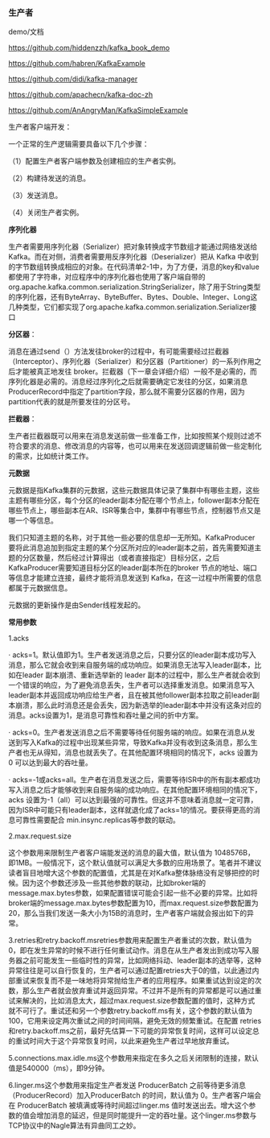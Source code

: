 ### 生产者

demo/文档

https://github.com/hiddenzzh/kafka_book_demo

https://github.com/habren/KafkaExample

https://github.com/didi/kafka-manager

https://github.com/apachecn/kafka-doc-zh

https://github.com/AnAngryMan/KafkaSimpleExample

生产者客户端开发：

一个正常的生产逻辑需要具备以下几个步骤：

（1）配置生产者客户端参数及创建相应的生产者实例。

（2）构建待发送的消息。

（3）发送消息。

（4）关闭生产者实例。



**序列化器**

生产者需要用序列化器（Serializer）把对象转换成字节数组才能通过网络发送给Kafka。而在对侧，消费者需要用反序列化器（Deserializer）把从 Kafka 中收到的字节数组转换成相应的对象。在代码清单2-1中，为了方便，消息的key和value都使用了字符串，对应程序中的序列化器也使用了客户端自带的org.apache.kafka.common.serialization.StringSerializer，除了用于String类型的序列化器，还有ByteArray、ByteBuffer、Bytes、Double、Integer、Long这几种类型，它们都实现了org.apache.kafka.common.serialization.Serializer接口

**分区器**：

消息在通过send（）方法发往broker的过程中，有可能需要经过拦截器（Interceptor）、序列化器（Serializer）和分区器（Partitioner）的一系列作用之后才能被真正地发往 broker。拦截器（下一章会详细介绍）一般不是必需的，而序列化器是必需的。消息经过序列化之后就需要确定它发往的分区，如果消息ProducerRecord中指定了partition字段，那么就不需要分区器的作用，因为partition代表的就是所要发往的分区号。

**拦截器**：

生产者拦截器既可以用来在消息发送前做一些准备工作，比如按照某个规则过滤不符合要求的消息、修改消息的内容等，也可以用来在发送回调逻辑前做一些定制化的需求，比如统计类工作。



**元数据**

元数据是指Kafka集群的元数据，这些元数据具体记录了集群中有哪些主题，这些主题有哪些分区，每个分区的leader副本分配在哪个节点上，follower副本分配在哪些节点上，哪些副本在AR、ISR等集合中，集群中有哪些节点，控制器节点又是哪一个等信息。

我们只知道主题的名称，对于其他一些必要的信息却一无所知。KafkaProducer要将此消息追加到指定主题的某个分区所对应的leader副本之前，首先需要知道主题的分区数量，然后经过计算得出（或者直接指定）目标分区，之后KafkaProducer需要知道目标分区的leader副本所在的broker 节点的地址、端口等信息才能建立连接，最终才能将消息发送到 Kafka，在这一过程中所需要的信息都属于元数据信息。

元数据的更新操作是由Sender线程发起的。



**常用参数**

1.acks

· acks=1。默认值即为1。生产者发送消息之后，只要分区的leader副本成功写入消息，那么它就会收到来自服务端的成功响应。如果消息无法写入leader副本，比如在leader 副本崩溃、重新选举新的 leader 副本的过程中，那么生产者就会收到一个错误的响应，为了避免消息丢失，生产者可以选择重发消息。如果消息写入leader副本并返回成功响应给生产者，且在被其他follower副本拉取之前leader副本崩溃，那么此时消息还是会丢失，因为新选举的leader副本中并没有这条对应的消息。acks设置为1，是消息可靠性和吞吐量之间的折中方案。

· acks=0。生产者发送消息之后不需要等待任何服务端的响应。如果在消息从发送到写入Kafka的过程中出现某些异常，导致Kafka并没有收到这条消息，那么生产者也无从得知，消息也就丢失了。在其他配置环境相同的情况下，acks 设置为 0 可以达到最大的吞吐量。

· acks=-1或acks=all。生产者在消息发送之后，需要等待ISR中的所有副本都成功写入消息之后才能够收到来自服务端的成功响应。在其他配置环境相同的情况下，acks 设置为-1（all）可以达到最强的可靠性。但这并不意味着消息就一定可靠，因为ISR中可能只有leader副本，这样就退化成了acks=1的情况。要获得更高的消息可靠性需要配合 min.insync.replicas等参数的联动。



2.max.request.size

这个参数用来限制生产者客户端能发送的消息的最大值，默认值为 1048576B，即1MB。一般情况下，这个默认值就可以满足大多数的应用场景了。笔者并不建议读者盲目地增大这个参数的配置值，尤其是在对Kafka整体脉络没有足够把控的时候。因为这个参数还涉及一些其他参数的联动，比如broker端的message.max.bytes参数，如果配置错误可能会引起一些不必要的异常。比如将broker端的message.max.bytes参数配置为10，而max.request.size参数配置为20，那么当我们发送一条大小为15B的消息时，生产者客户端就会报出如下的异常。



3.retries和retry.backoff.msretries参数用来配置生产者重试的次数，默认值为0，即在发生异常的时候不进行任何重试动作。消息在从生产者发出到成功写入服务器之前可能发生一些临时性的异常，比如网络抖动、leader副本的选举等，这种异常往往是可以自行恢复的，生产者可以通过配置retries大于0的值，以此通过内部重试来恢复而不是一味地将异常抛给生产者的应用程序。如果重试达到设定的次数，那么生产者就会放弃重试并返回异常。不过并不是所有的异常都是可以通过重试来解决的，比如消息太大，超过max.request.size参数配置的值时，这种方式就不可行了。重试还和另一个参数retry.backoff.ms有关，这个参数的默认值为100，它用来设定两次重试之间的时间间隔，避免无效的频繁重试。在配置 retries 和retry.backoff.ms之前，最好先估算一下可能的异常恢复时间，这样可以设定总的重试时间大于这个异常恢复时间，以此来避免生产者过早地放弃重试。

5.connections.max.idle.ms这个参数用来指定在多久之后关闭限制的连接，默认值是540000（ms），即9分钟。

6.linger.ms这个参数用来指定生产者发送 ProducerBatch 之前等待更多消息（ProducerRecord）加入ProducerBatch 的时间，默认值为 0。生产者客户端会在 ProducerBatch 被填满或等待时间超过linger.ms 值时发送出去。增大这个参数的值会增加消息的延迟，但是同时能提升一定的吞吐量。这个linger.ms参数与TCP协议中的Nagle算法有异曲同工之妙。